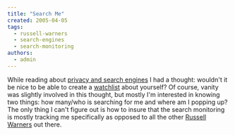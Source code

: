 ```yaml
---
title: "Search Me"
created: 2005-04-05
tags: 
  - russell-warners
  - search-engines
  - search-monitoring
authors: 
  - admin
---
```


While reading about [privacy and search engines](http://www.wired.com/news/privacy/0,1848,67062,00.html) I had a thought: wouldn't it be nice to be able to create a [watchlist](http://www.technorati.com/members/) about yourself? Of course, vanity was slightly involved in this thought, but mostly I'm interested in knowing two things: how many/who is searching for me and where am I popping up? The only thing I can't figure out is how to insure that the search monitoring is mostly tracking me specifically as opposed to all the other [Russell Warners](http://www.google.com/search?client=safari&rls=en&q=Russell+warner&ie=UTF-8&oe=UTF-8) out there.
